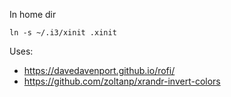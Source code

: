 In home dir

	ln -s ~/.i3/xinit .xinit

Uses:
* https://davedavenport.github.io/rofi/
* https://github.com/zoltanp/xrandr-invert-colors
